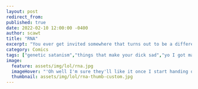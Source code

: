 ```yaml
---
layout: post
redirect_from: 
published: true
date: 2022-02-10 12:00:00 -0400
author: scawt
title: "RNA"
excerpt: "You ever get invited somewhere that turns out to be a different vibe than you were expecting altogether?"
category: Comics
tags: ["genetic satanism","things that make your dick sad","yo I got madRiboNucleic Acid","antivaxxers","just get the fuckin shot please","in it together","#coronacomix","Coronavirus","medical science","so fuckin stupid all the time","dog-brained idiots","USA USA USA","public safety","wishing for death"]  
image:
  feature: assets/img/lol/rna.jpg
  imageHover: "'Oh well I'm sure they'll like it once I start handing out free samples'"
  thumbnail: assets/img/lol/rna-thumb-custom.jpg
---
```

